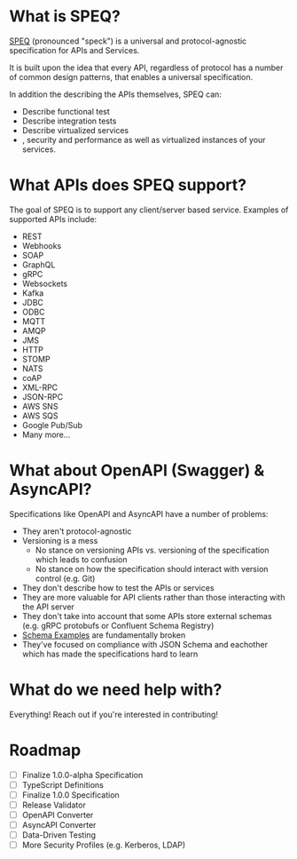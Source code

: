 # What is SPEQ?
[SPEQ](https://speq.dev) (pronounced "speck") is a universal and protocol-agnostic specification for APIs and Services.

It is built upon the idea that every API, regardless of protocol has a number of common design patterns, that enables a universal specification.

In addition the describing the APIs themselves, SPEQ can:

- Describe functional test
- Describe integration tests
- Describe virtualized services
- , security and performance as well as virtualized instances of your services.

# What APIs does SPEQ support?
The goal of SPEQ is to support any client/server based service. Examples of supported APIs include:

- REST
- Webhooks
- SOAP
- GraphQL
- gRPC
- Websockets
- Kafka
- JDBC
- ODBC
- MQTT
- AMQP
- JMS
- HTTP
- STOMP
- NATS
- coAP
- XML-RPC
- JSON-RPC
- AWS SNS
- AWS SQS
- Google Pub/Sub
- Many more...

# What about OpenAPI (Swagger) & AsyncAPI?
Specifications like OpenAPI and AsyncAPI have a number of problems:
- They aren't protocol-agnostic
- Versioning is a mess
  - No stance on versioning APIs vs. versioning of the specification which leads to confusion
  - No stance on how the specification should interact with version control (e.g. Git)
- They don't describe how to test the APIs or services
- They are more valuable for API clients rather than those interacting with the API server
- They don't take into account that some APIs store external schemas (e.g. gRPC protobufs or Confluent Schema Registry)
- [Schema Examples](https://phil.tech/2020/openapi-examples/) are fundamentally broken
- They've focused on compliance with JSON Schema and eachother which has made the specifications hard to learn

# What do we need help with?
Everything! Reach out if you're interested in contributing!

# Roadmap
- [ ] Finalize 1.0.0-alpha Specification
- [ ] TypeScript Definitions
- [ ] Finalize 1.0.0 Specification
- [ ] Release Validator
- [ ] OpenAPI Converter
- [ ] AsyncAPI Converter
- [ ] Data-Driven Testing
- [ ] More Security Profiles (e.g. Kerberos, LDAP)

